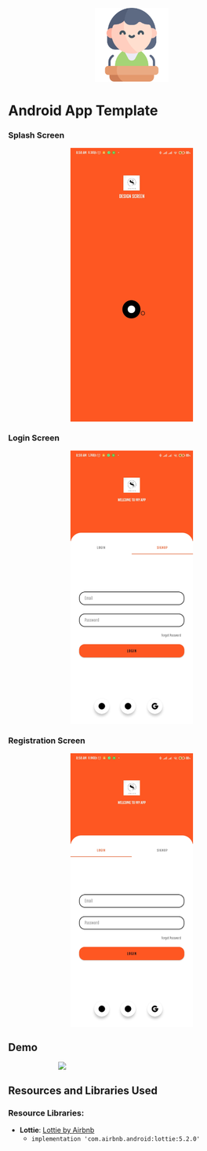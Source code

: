 <p align="center"><img src="screenshots/speech.png" alt="template" height="150px"></p>

# Android App Template

### Splash Screen
<div style="display: flex; justify-content: center;">
  <img src="screenshots/splash_screen.jpg" width="250" />
</div>

### Login Screen
<div style="display: flex; justify-content: center;">
  <img src="screenshots/screen2.jpg" width="250" />
</div>

### Registration Screen
<div style="display: flex; justify-content: center;">
  <img src="screenshots/screen1.jpg" width="250" />
</div>

## Demo
<div style="display: flex; justify-content: center;">
  <img src="screenshots/demo.mp4" width="300" />
</div>

## Resources and Libraries Used

### Resource Libraries:
- **Lottie**: [Lottie by Airbnb](https://lottiefiles.com/)
  - `implementation 'com.airbnb.android:lottie:5.2.0'`
